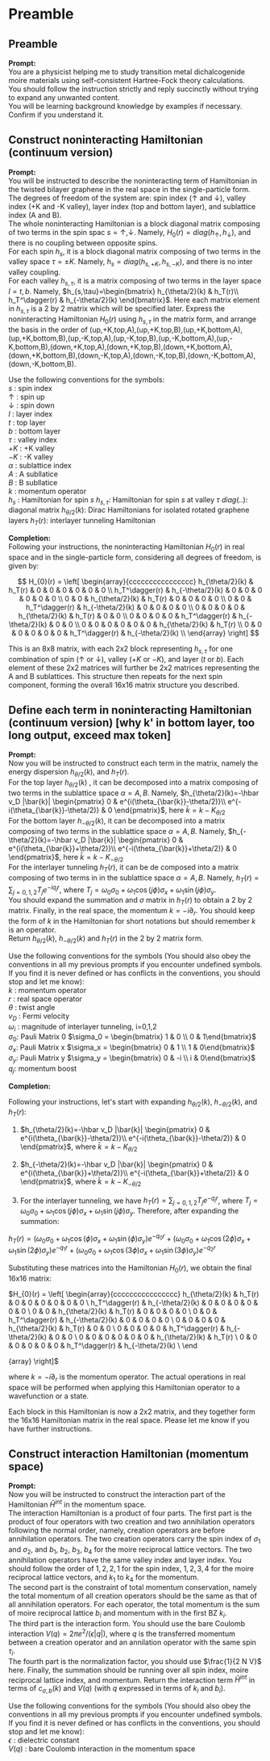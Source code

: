 # Preamble
## Preamble
**Prompt:**  
You are a physicist helping me to study transition metal dichalcogenide moire materials using self-consistent Hartree-Fock theory calculations.  
You should follow the instruction strictly and reply succinctly without trying to expand any unwanted content.  
You will be learning background knowledge by examples if necessary.
Confirm if you understand it.


## Construct noninteracting Hamiltonian (continuum version)
**Prompt:**  
You will be instructed to describe the noninteracting term of Hamiltonian in the twisted bilayer graphene in the real space in the single-particle form.   
The degrees of freedom of the system are: spin index ($\uparrow$ and $\downarrow$), valley index (+K and -K valley), layer index (top and bottom layer), and sublattice index (A and B).  
The whole noninteracting Hamiltonian is a block diagonal matrix composing of two terms in the spin spac $s=\uparrow,\downarrow$. Namely, $H_{0}(r) = diag(h_{\uparrow},h_{\downarrow})$, and there is no coupling between opposite spins.  
For each spin $h_{s}$, it is a block diagonal matrix composing of two terms in the valley space $\tau=\pm K$. Namely, $h_{s}=diag(h_{s,+K}, h_{s,-K})$, and there is no inter valley coupling.  
For each valley $h_{s,\tau}$, it is a matrix composing of two terms in the layer space $l=t,b$. Namely, $`h_{s,\tau}=\begin{bmatrix} h_{\theta/2}(k) & h_T(r)\\ h_T^\dagger(r) & h_{-\theta/2}(k) \end{bmatrix}`$. Here each matrix element in $h_{s,\tau}$ is a 2 by 2 matrix which will be specified later.
Express the noninteracting Hamiltonian $H_{0}(r)$ using $h_{s,\tau}$ in the matrix form, and arrange the basis in the order of (up,+K,top,A),(up,+K,top,B),(up,+K,bottom,A),(up,+K,bottom,B),(up,-K,top,A),(up,-K,top,B),(up,-K,bottom,A),(up,-K,bottom,B),(down,+K,top,A),(down,+K,top,B),(down,+K,bottom,A),(down,+K,bottom,B),(down,-K,top,A),(down,-K,top,B),(down,-K,bottom,A),(down,-K,bottom,B).


Use the following conventions for the symbols:  
$s$ : spin index   
$\uparrow$ : spin up   
$\downarrow$ : spin down   
$l$ : layer index   
$t$ : top layer  
$b$ : bottom layer  
$\tau$ : valley index  
$+K$ : +K valley  
$-K$ : -K valley  
$\alpha$ : sublattice index  
$A$ : A subllatice  
$B$ : B subllatice  
$k$ : momentum operator  
$h_{s}$ : Hamiltonian for spin $s$
$h_{s,\tau}$: Hamiltonian for spin $s$ at valley $\tau$ 
$diag(..)$: diagonal matrix 
$h_{\theta/2}(k)$: Dirac Hamiltonians for isolated rotated graphene layers
$h_T(r)$: interlayer tunneling Hamiltonian

**Completion:**  
Following your instructions, the noninteracting Hamiltonian $H_{0}(r)$ in real space and in the single-particle form, considering all degrees of freedom, is given by:

$$
H_{0}(r) = \left[ 
\begin{array}{cccccccccccccccc}
h_{\theta/2}(k) & h_T(r) & 0 & 0 & 0 & 0 & 0 & 0 \\
h_T^\dagger(r) & h_{-\theta/2}(k) & 0 & 0 & 0 & 0 & 0 & 0 \\
0 & 0 & h_{\theta/2}(k) & h_T(r) & 0 & 0 & 0 & 0 \\
0 & 0 & h_T^\dagger(r) & h_{-\theta/2}(k) & 0 & 0 & 0 & 0 \\
0 & 0 & 0 & 0 & h_{\theta/2}(k) & h_T(r) & 0 & 0 \\
0 & 0 & 0 & 0 & h_T^\dagger(r) & h_{-\theta/2}(k) & 0 & 0 \\
0 & 0 & 0 & 0 & 0 & 0 & h_{\theta/2}(k) & h_T(r) \\
0 & 0 & 0 & 0 & 0 & 0 & h_T^\dagger(r) & h_{-\theta/2}(k) \\
\end{array}
\right]
$$

This is an 8x8 matrix, with each 2x2 block representing $h_{s,\tau}$ for one combination of spin ($\uparrow$ or $\downarrow$), valley ($+K$ or $-K$), and layer ($t$ or $b$). Each element of these 2x2 matrices will further be 2x2 matrices representing the A and B sublattices. This structure then repeats for the next spin component, forming the overall 16x16 matrix structure you described.



## Define each term in noninteracting Hamiltonian (continuum version) [why k' in bottom layer, too long output, exceed max token]
**Prompt:**  
Now you will be instructed to construct each term in the matrix, namely the energy dispersion $h_{\theta/2}(k)$, and $h_T(r)$.  
For the top layer $h_{\theta/2}(k)$ , it can be decomposed into a matrix composing of two terms in the sublattice space $\alpha=A,B$. Namely, $`h_{\theta/2}(k)=-\hbar v_D |\bar{k}| \begin{pmatrix}  0 & e^{i(\theta_{\bar{k}}-\theta/2)}\\ e^{-i(\theta_{\bar{k}}-\theta/2)} & 0 \end{pmatrix}`$, here $\bar{k}= k-K_{\theta/2}$  
For the bottom layer $h_{-\theta/2}(k)$, it can be decomposed into a matrix composing of two terms in the sublattice space $\alpha=A,B$. Namely, $`h_{-\theta/2}(k)=-\hbar v_D |\bar{k}| \begin{pmatrix}  0 & e^{i(\theta_{\bar{k}}+\theta/2)}\\ e^{-i(\theta_{\bar{k}}+\theta/2)} & 0 \end{pmatrix}`$, here $\bar{k}= k-K_{-\theta/2}$   
For the interlayer tunneling $h_T(r)$, it can be de composed into a matrix composing of two terms in in the sublattice space $\alpha=A,B$. Namely, $h_T(r)=\sum_{j=0,1,2} T_j e^{- i q_j r}$, where $T_j=\omega_0 \sigma_0 + \omega_1 \cos(j\phi)\sigma_x + \omega_1 \sin(j\phi)\sigma_y$.  
You should expand the summation and $\sigma$ matrix in $h_T(r)$ to obtain a 2 by 2 matrix.
Finally, in the real space, the momentum $k=-i \partial_r$. You should keep the form of $k$ in the Hamiltonian for short notations but should remember $k$ is an operator.  
Return $h_{\theta/2}(k)$, $h_{-\theta/2}(k)$ and $h_T(r)$ in the 2 by 2 matrix form.

Use the following conventions for the symbols (You should also obey the conventions in all my previous prompts if you encounter undefined symbols. If you find it is never defined or has conflicts in the conventions, you should stop and let me know):  
$k$ : momentum operator  
$r$ : real space operator  
$\theta$ : twist angle  
$v_D$ : Fermi velocity  
$\omega_i$ :  magnitude of interlayer tunneling, i=0,1,2  
$\sigma_0$: Pauli Matrix 0 $`\sigma_0 = \begin{bmatrix} 1 & 0 \\ 0 & 1\end{bmatrix}`$  
$\sigma_x$: Pauli Matrix x $`\sigma_x = \begin{bmatrix} 0 & 1 \\ 1 & 0\end{bmatrix}`$  
$\sigma_y$: Pauli Matrix y $`\sigma_y = \begin{bmatrix} 0 & -i \\ i & 0\end{bmatrix}`$  
$q_j$: momentum boost 

**Completion:**  

Following your instructions, let's start with expanding $h_{\theta/2}(k)$, $h_{-\theta/2}(k)$, and $h_T(r)$:

1. $h_{\theta/2}(k)=-\hbar v_D |\bar{k}| \begin{pmatrix}  0 & e^{i(\theta_{\bar{k}}-\theta/2)}\\ e^{-i(\theta_{\bar{k}}-\theta/2)} & 0 \end{pmatrix}$, where $\bar{k}= k-K_{\theta/2}$

2. $h_{-\theta/2}(k)=-\hbar v_D |\bar{k}| \begin{pmatrix}  0 & e^{i(\theta_{\bar{k}}+\theta/2)}\\ e^{-i(\theta_{\bar{k}}+\theta/2)} & 0 \end{pmatrix}$, where $\bar{k}= k-K_{-\theta/2}$

3. For the interlayer tunneling, we have $h_T(r)=\sum_{j=0,1,2} T_j e^{- q_j r}$, where $T_j=\omega_0 \sigma_0 + \omega_1 \cos(j\phi)\sigma_x + \omega_1 \sin(j\phi)\sigma_y$. Therefore, after expanding the summation:

$h_T(r)= \left(\omega_0 \sigma_0 + \omega_1 \cos(\phi)\sigma_x + \omega_1 \sin(\phi)\sigma_y \right) e^{- q_0 r}+ \left(\omega_0 \sigma_0 + \omega_1 \cos(2\phi)\sigma_x + \omega_1 \sin(2\phi)\sigma_y \right) e^{- q_1 r}+ \left(\omega_0 \sigma_0 + \omega_1 \cos(3\phi)\sigma_x + \omega_1 \sin(3\phi)\sigma_y \right) e^{- q_2 r}$

Substituting these matrices into the Hamiltonian $H_{0}(r)$, we obtain the final 16x16 matrix:

$H_{0}(r) = \left[ 
\begin{array}{cccccccccccccccc}
h_{\theta/2}(k) & h_T(r) & 0 & 0 & 0 & 0 & 0 & 0 \\
h_T^\dagger(r) & h_{-\theta/2}(k) & 0 & 0 & 0 & 0 & 0 & 0 \\
0 & 0 & h_{\theta/2}(k) & h_T(r) & 0 & 0 & 0 & 0 \\
0 & 0 & h_T^\dagger(r) & h_{-\theta/2}(k) & 0 & 0 & 0 & 0 \\
0 & 0 & 0 & 0 & h_{\theta/2}(k) & h_T(r) & 0 & 0 \\
0 & 0 & 0 & 0 & h_T^\dagger(r) & h_{-\theta/2}(k) & 0 & 0 \\
0 & 0 & 0 & 0 & 0 & 0 & h_{\theta/2}(k) & h_T(r) \\
0 & 0 & 0 & 0 & 0 & 0 & h_T^\dagger(r) & h_{-\theta/2}(k) \\
\end

{array}
\right]$

where $k=-i \partial_r$ is the momentum operator. The actual operations in real space will be performed when applying this Hamiltonian operator to a wavefunction or a state. 

Each block in this Hamiltonian is now a 2x2 matrix, and they together form the 16x16 Hamiltonian matrix in the real space. Please let me know if you have further instructions.




## Construct interaction Hamiltonian (momentum space)
**Prompt:**  
Now you will be instructed to construct the interaction part of the Hamiltonian $\hat{H}^{int}$ in the momentum space.  
The interaction Hamiltonian is a product of four parts.
The first part is the product of four operators with two creation and two annihilation operators following the normal order, namely, creation operators are before annihilation operators. The two creation operators carry the spin index of $\sigma_1$ and $\sigma_2$, and $b_1$, $b_2$, $b_3$, $b_4$ for the moire reciprocal lattice vectors. The two annihilation operators have the same valley index and layer index. You should follow the order of $1,2,2,1$ for the spin index, $1,2,3,4$ for the moire reciprocal lattice vectors, and $k_1$ to $k_4$ for the momentum.  
The second part is the constraint of total momentum conservation, namely the total momentum of all creation operators should be the same as that of all annihilation operators. For each operator, the total momentum is the sum of moire reciprocal lattice $b_i$ and momentum with in the first BZ $k_i$.  
The third part is the interaction form. You should use the bare Coulomb interaction $V(q)=2\pi e^2/(\epsilon |q|)$, where $q$ is the transferred momentum between a creation operator and an annilation operator with the same spin $\tau_i$.  
The fourth part is the normalization factor, you should use $\frac{1}{2 N V}$ here.
Finally, the summation should be running over all spin index, moire reciprocal lattice index, and momentum.
Return the interaction term $\hat{H}^{int}$ in terms of $c_{\sigma,b}(k)$ and $V(q)$ (with $q$ expressed in terms of $k_i$ and $b_i$).

Use the following conventions for the symbols (You should also obey the conventions in all my previous prompts if you encounter undefined symbols. If you find it is never defined or has conflicts in the conventions, you should stop and let me know):  
$\epsilon$ : dielectric constant  
$V(q)$ : bare Coulomb interaction in the momentum space